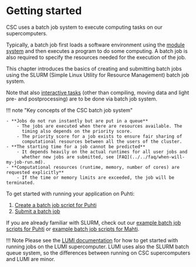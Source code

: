 # Getting started

CSC uses a batch job system to execute computing tasks on our supercomputers.

Typically, a batch job first loads a software environment using the
[module system](../modules.md) and then executes a program to do some
computing. A batch job is also required to specify the resources needed for the execution of the job.

This chapter introduces the basics of creating and submitting batch jobs
using the SLURM (Simple Linux Utility for Resource Management) batch job
system.

Note that also [interactive tasks](interactive-usage.md) (other than
compiling, moving data and light  pre- and postprocessing) are to be
done via batch job system.

!!! note "Key concepts of the CSC batch job system"

    - **Jobs do not run instantly but are put in a queue**
        - The jobs are executed when there are resources available. The 
          timing also depends on the priority score.
        - The priority score for a job exists to ensure fair sharing of
          computational resources between all the users of the cluster.
    - **The starting time for a job cannot be predicted**
        - It depends heavily on the actual runtimes for all user jobs and 
          whether new jobs are submitted, see [FAQ](../../faq/when-will-my-job-run.md).
    - **Computational resources (runtime, memory, number of cores) are requested explicitly**
        - If the time or memory limits are exceeded, the job will be terminated.

To get started with running your application on Puhti:

1. [Create a batch job script for Puhti](creating-job-scripts-puhti.md)
2. [Submit a batch job](submitting-jobs.md)

If you are already familiar with SLURM, check out our
[example batch job scripts for Puhti](example-job-scripts-puhti.md) or
[example batch job scripts for Mahti](example-job-scripts-mahti.md).

!!! Note
    Please see the [LUMI documentation](https://docs.lumi-supercomputer.eu/runjobs/scheduled-jobs/slurm-quickstart/) for how to get started with running jobs on the LUMI supercomputer. LUMI uses also the SLURM batch queue system, so the differences between running on CSC supercomputers and LUMI are minor.
